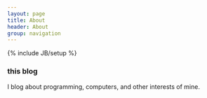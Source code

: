 ```yaml
---
layout: page
title: About
header: About
group: navigation
---
```

{% include JB/setup %}

### this blog
I blog about programming, computers, and other interests of mine.